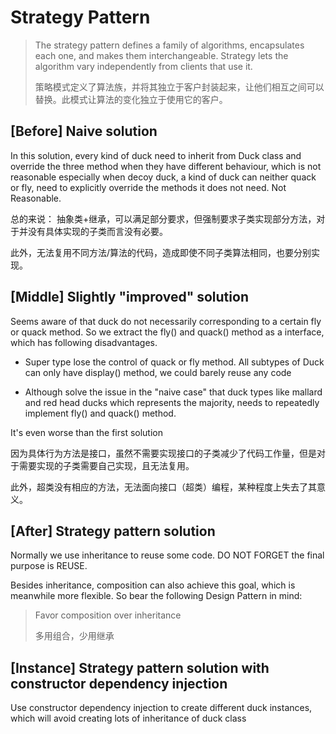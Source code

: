 # Strategy Pattern

> The strategy pattern defines a family of algorithms, encapsulates each one, and makes them interchangeable.
> Strategy lets the algorithm vary independently from clients that use it.
> 
> 策略模式定义了算法族，并将其独立于客户封装起来，让他们相互之间可以替换。此模式让算法的变化独立于使用它的客户。 
  
## [Before] Naive solution

In this solution, every kind of duck need to inherit from Duck class and override the three method
when they have different behaviour, which is not reasonable especially when decoy duck, a kind of
duck can neither quack or fly, need to explicitly override the methods it does not need.
Not Reasonable.

总的来说： 抽象类+继承，可以满足部分要求，但强制要求子类实现部分方法，对于并没有具体实现的子类而言没有必要。

此外，无法复用不同方法/算法的代码，造成即使不同子类算法相同，也要分别实现。

## [Middle] Slightly "improved" solution

Seems aware of that duck do not necessarily corresponding to a certain fly or quack method.
So we extract the fly() and quack() method as a interface, which has following disadvantages.

* Super type lose the control of quack or fly method. All subtypes of Duck can only have display() method,
we could barely reuse any code

* Although solve the issue in the "naive case" that duck types like mallard and red head ducks which represents
the majority, needs to repeatedly implement fly() and quack() method.

It's even worse than the first solution

因为具体行为方法是接口，虽然不需要实现接口的子类减少了代码工作量，但是对于需要实现的子类需要自己实现，且无法复用。

此外，超类没有相应的方法，无法面向接口（超类）编程，某种程度上失去了其意义。

## [After] Strategy pattern solution

Normally we use inheritance to reuse some code. DO NOT FORGET the final purpose is REUSE.

Besides inheritance, composition can also achieve this goal, which is meanwhile more flexible.
So bear the following Design Pattern in mind:

> Favor composition over inheritance
> 
> 多用组合，少用继承

## [Instance] Strategy pattern solution with constructor dependency injection

  Use constructor dependency injection to create different duck instances,
  which will avoid creating lots of inheritance of duck class
  
    

